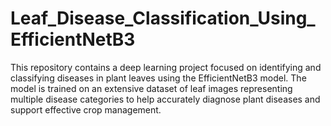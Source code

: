 # Leaf_Disease_Classification_Using_EfficientNetB3
This repository contains a deep learning project focused on identifying and classifying diseases in plant leaves using the EfficientNetB3 model. The model is trained on an extensive dataset of leaf images representing multiple disease categories to help accurately diagnose plant diseases and support effective crop management.
